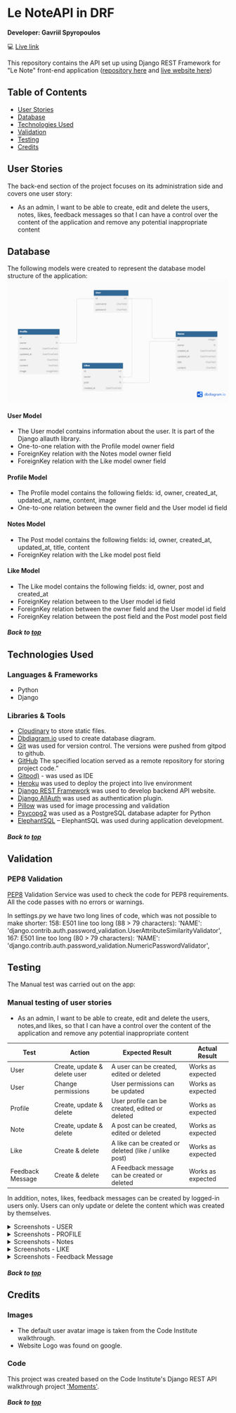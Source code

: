 # Le NoteAPI in DRF

**Developer: Gavriil Spyropoulos**

💻 [Live link](https://ci-p5-project-api-part-500c148fe358.herokuapp.com/)

This repository contains the API set up using Django REST Framework for "Le Note" front-end application ([repository here](https://github.com/Gavriil1/CI-PP5-API) and [live website here](https://ci-p5-react-part-9d6b24103236.herokuapp.com/))

## Table of Contents
  - [User Stories](#user-stories)
  - [Database](#database)
  - [Technologies Used](#technologies-used)
  - [Validation](#validation)
  - [Testing](#testing)
  - [Credits](#credits)

## User Stories

The back-end section of the project focuses on its administration side and covers one user story:
- As an admin, I want to be able to create, edit and delete the users, notes, likes, feedback messages so that I can have a control over the content of the application and remove any potential inappropriate content


## Database

The following models were created to represent the database model structure of the application:
<img src="docs/readme/db.png">

#### User Model

- The User model contains information about the user. It is part of the Django allauth library.
- One-to-one relation with the Profile model owner field
- ForeignKey relation with the Notes model owner field
- ForeignKey relation with the Like model owner field

#### Profile Model

- The Profile model contains the following fields: id, owner, created_at, updated_at, name, content, image
- One-to-one relation between the owner field and the User model id field

#### Notes Model

- The Post model contains the following fields: id, owner, created_at, updated_at, title, content
- ForeignKey relation with the Like model post field

#### Like Model

- The Like model contains the following fields: id, owner, post and created_at
- ForeignKey relation between to the User model id field
- ForeignKey relation between the owner field and the User model id field
- ForeignKey relation between the post field and the Post model post field

##### Back to [top](#table-of-contents)


## Technologies Used

### Languages & Frameworks

- Python
- Django

### Libraries & Tools


- [Cloudinary](https://cloudinary.com/) to store static  files.
- [Dbdiagram.io](https://dbdiagram.io/home) used to create database diagram.
- [Git](https://git-scm.com/) was used for version control. The versions were pushed from gitpod to github.
- [GitHub](https://github.com/) The specified location served as a remote repository for storing project code.”
- [Gitpod)](https://gitpod.io/workspaces) - was used as IDE
- [Heroku](https://heroku.com) was used to deploy the project into live environment
- [Django REST Framework](https://www.django-rest-framework.org/) was used to develop backend API website.
- [Django AllAuth](https://django-allauth.readthedocs.io/en/latest/index.html) was used as authentication plugin.
- [Pillow](https://pillow.readthedocs.io/en/stable/) was used for image processing and validation
- [Psycopg2](https://www.psycopg.org/docs/) was used as a PostgreSQL database adapter for Python
- [ElephantSQL](https://www.elephantsql.com/) – ElephantSQL was used during application development.

##### Back to [top](#table-of-contents)


## Validation

### PEP8 Validation
[PEP8](https://pep8ci.herokuapp.com/) Validation Service was used to check the code for PEP8 requirements. All the code passes with no errors or warnings.

In settings.py we have two long lines of code, which was not possible to make shorter:
158: E501 line too long (88 > 79 characters): 'NAME': 'django.contrib.auth.password_validation.UserAttributeSimilarityValidator',
167: E501 line too long (80 > 79 characters): 'NAME': 'django.contrib.auth.password_validation.NumericPasswordValidator',


## Testing

The Manual test was carried out on the app:


### Manual testing of user stories

- As an admin, I want to be able to create, edit and delete the users, notes,and likes, so that I can have a control over the content of the application and remove any potential inappropriate content

**Test** | **Action** | **Expected Result** | **Actual Result**
-------- | ------------------- | ------------------- | -----------------
User | Create, update & delete user | A user can be created, edited or deleted | Works as expected
User | Change permissions | User permissions can be updated | Works as expected
Profile | Create, update & delete | User profile can be created, edited or deleted | Works as expected
Note | Create, update & delete | A post can be created, edited or deleted | Works as expected
Like | Create & delete | A like can be created or deleted (like / unlike post) | Works as expected
Feedback Message | Create & delete | A Feedback message can be created or deleted  | Works as expected


In addition, notes,  likes, feedback messages  can be created by logged-in users only. Users can only update or delete the content which was created by themselves.

<details><summary>Screenshots - USER</summary>
    <details><summary>Create user</summary>
    <img src="docs/user_story_testing/create_user_1_api_test.png">
    <img src="docs/user_story_testing/create_user_2_api_test.png">
    <img src="docs/user_story_testing/create_user_3_api_test.png">
    </details>
    <details><summary>Change user permissions</summary>
    <img src="docs/user_story_testing/update_user_api_test.png">
    </details>
</details>

<details><summary>Screenshots - PROFILE</summary>
    <details><summary>Update profile</summary>
    <img src="docs/user_story_testing/3-update-user-profile-1.png">
    <img src="docs/user_story_testing/3-update-user-profile-2.png">
    </details>
        <details><summary>Delete profile</summary>
    <img src="docs/user_story_testing/4-delete_user_profile_1.png">
    <img src="docs/user_story_testing/4-delete_user_profile_2.png">
    </details>
</details>

<details><summary>Screenshots - Notes</summary>
    <details><summary>Create note</summary>
    <img src="docs/user_story_testing/5_create_note_api_test_1.png">
    <img src="docs/user_story_testing/5_create_note_api_test_2.png">
    </details>
    <details><summary>Update note</summary>
    <img src="docs/user_story_testing/6_update_note_api_test_1.png">
    <img src="docs/user_story_testing/6_update_note_api_test_2.png">
    </details>
    <details><summary>Delete note</summary>
    <img src="docs/user_story_testing/7_delete_note_api_test_1.png">
    <img src="docs/user_story_testing/7_delete_note_api_test_2.png">
    </details>
</details>

<details><summary>Screenshots - LIKE</summary>
    <details><summary>Create like - like post</summary>
    <img src="docs/user_story_testing/8_create_like_api_test_1.png">
    <img src="docs/user_story_testing/8_create_like_api_test_2.png">
    </details>
    <details><summary>Delete like - unlike post</summary>
    <img src="docs/user_story_testing/9_delete_like_api_test_1.png">
    <img src="docs/user_story_testing/9_delete_like_api_test_2.png">
    </details>
</details>

<details><summary>Screenshots - Feedback Message</summary>
    <details><summary>Create Feedbac message</summary>
    <img src="docs/user_story_testing/10_create_feedback_api_test_1.png">
    <img src="docs/user_story_testing/10_create_feedback_api_test_2.png">
    </details>
    <details><summary>Delete Feedback Message</summary>
    <img src="docs/user_story_testing/11_delete_api_test_1.png">
    <img src="docs/user_story_testing/11_delete_api_test_2.png">
    <img src="docs/user_story_testing/11_delete_api_test_3.png">
    </details>
</details>




##### Back to [top](#table-of-contents)


## Credits

### Images

- The default user avatar image is taken from the Code Institute walkthrough.
- Website Logo was found on google.

### Code

This project was created based on the Code Institute's Django REST API walkthrough project ['Moments'](https://github.com/Code-Institute-Solutions/drf-api).

##### Back to [top](#table-of-contents)